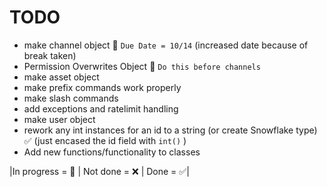 # TODO

- make channel object :large_orange_diamond: `Due Date = 10/14` (increased date because of break taken)
- Permission Overwrites Object :large_orange_diamond: `Do this before channels`
- make asset object
- make prefix commands work properly
- make slash commands
- add exceptions and ratelimit handling
- make user object
- rework any int instances for an id to a string (or create Snowflake type) :white_check_mark: (just encased the id field with `int()` )
- Add new functions/functionality to classes

|In progress = :large_orange_diamond: | Not done = :x: | Done = :white_check_mark:|